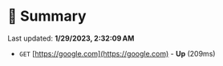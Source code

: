 # 📖 Summary
Last updated: **1/29/2023, 2:32:09 AM**

- `GET` [https://google.com](https://google.com) - **Up** (209ms)
